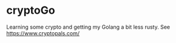 # cryptoGo
Learning some crypto and getting my Golang a bit less rusty. See https://www.cryptopals.com/

